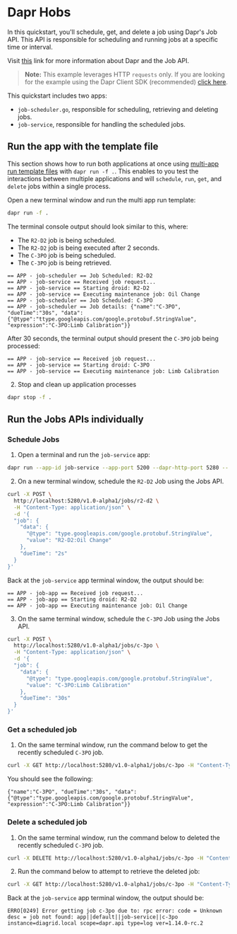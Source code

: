 # Dapr Hobs

In this quickstart, you'll schedule, get, and delete a job using Dapr's Job API. This API is responsible for scheduling and running jobs at a specific time or interval.

Visit [this](https://v1-14.docs.dapr.io/developing-applications/building-blocks/jobs/) link for more information about Dapr and the Job API.

> **Note:** This example leverages HTTP `requests` only.  If you are looking for the example using the Dapr Client SDK (recommended) [click here](../sdk/).

This quickstart includes two apps:

- `job-scheduler.go`, responsible for scheduling, retrieving and deleting jobs.
- `job-service`, responsible for handling the scheduled jobs.

## Run the app with the template file

This section shows how to run both applications at once using [multi-app run template files](https://docs.dapr.io/developing-applications/local-development/multi-app-dapr-run/multi-app-overview/) with `dapr run -f .`.  This enables to you test the interactions between multiple applications and will `schedule`, `run`, `get`, and `delete` jobs within a single process.

Open a new terminal window and run the multi app run template:

<!-- STEP
name: Run multi app run template
expected_stdout_lines:
  - '== APP - job-service == Received job request...'
  - '== APP - job-service == Starting droid: R2-D2'
  - '== APP - job-service == Executing maintenance job: Oil Change'
  - '== APP - job-scheduler == Job Scheduled: C-3PO'
  - '== APP - job-scheduler == Job details: {"name":"C-3PO", "dueTime":"30s", "data":{"@type":"type.googleapis.com/google.protobuf.StringValue", "value":"C-3PO:Limb Calibration"}}'
  - '== APP - job-service == Received job request...'
  - '== APP - job-service == Starting droid: C-3PO'
  - '== APP - job-service == Executing maintenance job: Limb Calibration'
expected_stderr_lines:
output_match_mode: substring
match_order: none
background: true
sleep: 60
timeout_seconds: 120
-->

```bash
dapr run -f .
```

The terminal console output should look similar to this, where:

- The `R2-D2` job is being scheduled.
- The `R2-D2` job is being executed after 2 seconds.
- The `C-3PO` job is being scheduled.
- The `C-3PO` job is being retrieved.

```text
== APP - job-scheduler == Job Scheduled: R2-D2
== APP - job-service == Received job request...
== APP - job-service == Starting droid: R2-D2
== APP - job-service == Executing maintenance job: Oil Change
== APP - job-scheduler == Job Scheduled: C-3PO
== APP - job-scheduler == Job details: {"name":"C-3PO", "dueTime":"30s", "data":{"@type":"ttype.googleapis.com/google.protobuf.StringValue", "expression":"C-3PO:Limb Calibration"}}
```

After 30 seconds, the terminal output should present the `C-3PO` job being processed:

```text
== APP - job-service == Received job request...
== APP - job-service == Starting droid: C-3PO
== APP - job-service == Executing maintenance job: Limb Calibration
```

2. Stop and clean up application processes

```bash
dapr stop -f .
```

<!-- END_STEP -->

## Run the Jobs APIs individually

### Schedule Jobs

1. Open a terminal and run the `job-service` app:

```bash
dapr run --app-id job-service --app-port 5200 --dapr-http-port 5280 -- go run .
```

2. On a new terminal window, schedule the `R2-D2` Job using the Jobs API.

```bash
curl -X POST \
  http://localhost:5280/v1.0-alpha1/jobs/r2-d2 \
  -H "Content-Type: application/json" \
  -d '{
  "job": {
    "data": {
      "@type": "type.googleapis.com/google.protobuf.StringValue",
      "value": "R2-D2:Oil Change"
    },
    "dueTime": "2s"
  }
}' 
```

Back at the `job-service` app terminal window, the output should be:

```text
== APP - job-app == Received job request...
== APP - job-app == Starting droid: R2-D2
== APP - job-app == Executing maintenance job: Oil Change
```

3. On the same terminal window, schedule the `C-3PO` Job using the Jobs API.

```bash
curl -X POST \
  http://localhost:5280/v1.0-alpha1/jobs/c-3po \
  -H "Content-Type: application/json" \
  -d '{
  "job": {
    "data": {
      "@type": "type.googleapis.com/google.protobuf.StringValue",
      "value": "C-3PO:Limb Calibration"
    },
    "dueTime": "30s"
  }
}' 
```

### Get a scheduled job

1. On the same terminal window, run the command below to get the recently scheduled `C-3PO` job.

```bash
curl -X GET http://localhost:5280/v1.0-alpha1/jobs/c-3po -H "Content-Type: application/json" 
```

You should see the following:

```text
{"name":"C-3PO", "dueTime":"30s", "data":{"@type":"type.googleapis.com/google.protobuf.StringValue", "expression":"C-3PO:Limb Calibration"}}
```

### Delete a scheduled job

1. On the same terminal window, run the command below to deleted the recently scheduled `C-3PO` job.

```bash
curl -X DELETE http://localhost:5280/v1.0-alpha1/jobs/c-3po -H "Content-Type: application/json" 
```

2. Run the command below to attempt to retrieve the deleted job:

```bash
curl -X GET http://localhost:5280/v1.0-alpha1/jobs/c-3po -H "Content-Type: application/json" 
```

Back at the `job-service` app terminal window, the output should be:

```text
ERRO[0249] Error getting job c-3po due to: rpc error: code = Unknown desc = job not found: app||default||job-service||c-3po  instance=diagrid.local scope=dapr.api type=log ver=1.14.0-rc.2
```